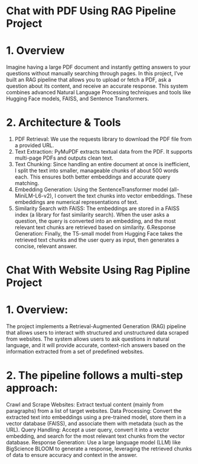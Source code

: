 # Chat with PDF Using RAG Pipeline Project

# 1. Overview
Imagine having a large PDF document and instantly getting answers to your questions without manually searching through pages. In this project, I’ve built an RAG pipeline that allows you to upload or fetch a PDF, ask a question about its content, and receive an accurate response. This system combines advanced Natural Language Processing techniques and tools like Hugging Face models, FAISS, and Sentence Transformers.


# 2. Architecture & Tools 

 1. PDF Retrieval: We use the requests library to download the PDF file from a provided URL.
 2. Text Extraction: PyMuPDF extracts textual data from the PDF. It supports multi-page PDFs and outputs clean text.
 3. Text Chunking: Since handling an entire document at once is inefficient, I split the text into smaller, manageable chunks of about 500 words each. This ensures both better embeddings and accurate query     matching.
 4. Embedding Generation: Using the SentenceTransformer model (all-MiniLM-L6-v2), I convert the text chunks into vector embeddings. These embeddings are numerical representations of text.
 5. Similarity Search with FAISS: The embeddings are stored in a FAISS index (a library for fast similarity search). When the user asks a question, the query is converted into an embedding, and the most relevant text chunks are retrieved based on similarity.
 6.Response Generation: Finally, the T5-small model from Hugging Face takes the retrieved text chunks and the user query as input, then generates a concise, relevant answer.

# Chat With Website Using Rag Pipline Project
# 1. Overview:
The project implements a Retrieval-Augmented Generation (RAG) pipeline that allows users to interact with structured and unstructured data scraped from websites. The system allows users to ask questions in natural language, and it will provide accurate, context-rich answers based on the information extracted from a set of predefined websites.

# 2. The pipeline follows a multi-step approach:

Crawl and Scrape Websites: Extract textual content (mainly from paragraphs) from a list of target websites.
Data Processing: Convert the extracted text into embeddings using a pre-trained model, store them in a vector database (FAISS), and associate them with metadata (such as the URL).
Query Handling: Accept a user query, convert it into a vector embedding, and search for the most relevant text chunks from the vector database.
Response Generation: Use a large language model (LLM) like BigScience BLOOM to generate a response, leveraging the retrieved chunks of data to ensure accuracy and context in the answer.
